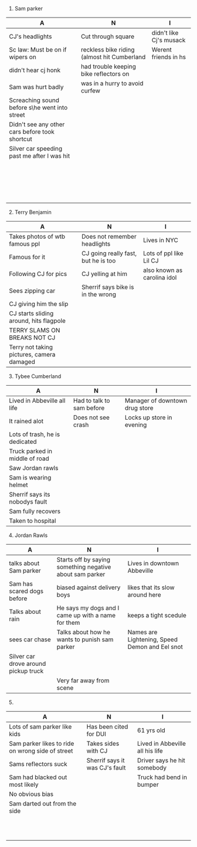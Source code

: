 1. Sam parker

|          A          |          N          |          I          |
|---------------------|---------------------|---------------------|
| CJ's headlights     | Cut through square  | didn't like Cj's musack |
| Sc law: Must be on if wipers on  | reckless bike riding (almost hit Cumberland | Werent friends in hs |
| didn't hear cj honk | had trouble keeping bike reflectors on |                     |
| Sam was hurt badly  | was in a hurry to avoid curfew |          |
| Screaching sound before s\he went into street |                     |                     |
| Didn't see any other cars before took shortcut |                     |                     |
| Silver car speeding past me after I was hit |                     |                     |
|                     |                     |                     |
|                     |                     |                     |
|                     |                     |                     |
|                     |                     |                     |
|                     |                     |                     |
|                     |                     |                     |
|                     |                     |                     |
|                     |                     |                     |
|                     |                     |                     |
|                     |                     |                     |
|                     |                     |                     |
|                     |                     |                     |
|                     |                     |                     |
|                     |                     |                     |
|                     |                     |                     |
|                     |                     |                     |
|                     |                     |                     |
|                     |                     |                     |
|                     |                     |                     |

2. Terry Benjamin

|                A               |                N               |                I               |
|--------------------------------|--------------------------------|--------------------------------|
| Takes photos of wtb famous ppl | Does not remember headlights   | Lives in NYC                   |
| Famous for it                  | CJ going really fast, but he is too  | Lots of ppl like Lil CJ        |
| Following CJ for pics          | CJ yelling at him              | also known as carolina idol    |
| Sees zipping car               | Sherrif says bike is in the wrong |                                |
| CJ giving him the slip         |                                |                                |
| CJ starts sliding around, hits flagpole |                                |                                |
| TERRY SLAMS ON BREAKS NOT CJ   |                                |                                |
| Terry not taking pictures, camera damaged |                                |                                |

3. Tybee Cumberland


|                A               |                N               |                I               |
|--------------------------------|--------------------------------|--------------------------------|
| Lived in Abbeville all life    | Had to talk to sam before      | Manager of downtown drug store |
| It rained alot                 | Does not see crash             | Locks up store in evening      |
| Lots of trash, he is dedicated |                                |                                |
| Truck parked in middle of road |                                |                                |
| Saw Jordan rawls               |                                |                                |
| Sam is wearing helmet          |                                |                                |
| Sherrif says its nobodys fault |                                |                                |
| Sam fully recovers             |                                |                                |
| Taken to hospital              |                                |                                |

4. Jordan Rawls


|                A               |                N               |                I               |
|--------------------------------|--------------------------------|--------------------------------|
| talks about Sam parker         | Starts off by saying something negative about sam parker | Lives in downtown Abbeville    |
| Sam has scared dogs before     | biased against delivery boys   | likes that its slow around here |
| Talks about rain               | He says my dogs and I came up with a name for them  | keeps a tight scedule          |
| sees car chase                 | Talks about how he wants to punish sam parker | Names are Lightening, Speed Demon and Eel snot |
| Silver car drove around pickup truck |                                |                                |
|                                | Very far away from scene       |                                |

5. 


|                A               |                N               |                I               |
|--------------------------------|--------------------------------|--------------------------------|
| Lots of sam parker like kids   | Has been cited for DUI         | 61 yrs old                     |
| Sam parker likes to ride on wrong side of street | Takes sides with CJ  | Lived in Abbeville all his life |
| Sams reflectors suck           | Sherrif says it was CJ's fault | Driver says he hit somebody    |
| Sam had blacked out most likely |                                | Truck had bend in bumper       |
| No obvious bias                |                                |                                |
| Sam darted out from the side    |                                |                                |
|                                |                                |                                |
|                                |                                |                                |
|                                |                                |                                |
|                                |                                |                                |
|                                |                                |                                |
|                                |                                |                                |
|                                |                                |                                |
|                                |                                |                                |
|                                |                                |                                |
|                                |                                |                                |
|                                |                                |                                |
